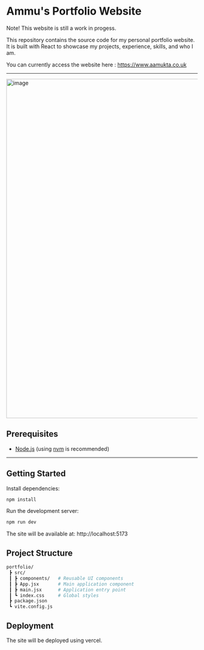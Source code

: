# Ammu's Portfolio Website

Note! This website is still a work in progess.

This repository contains the source code for my personal portfolio website.  
It is built with React to showcase my projects, experience, skills, and who I am.

You can currently access the website here : https://www.aamukta.co.uk

---

<img width="1060" height="891" alt="image" src="https://github.com/user-attachments/assets/6b53510b-8d40-4df5-8e72-f92e55bdd4c0" />


## Prerequisites

- [Node.js](https://nodejs.org/) (using [nvm](https://github.com/nvm-sh/nvm) is recommended)

---

## Getting Started

Install dependencies:

```bash
npm install
```

Run the development server:

```bash
npm run dev
```

The site will be available at:
http://localhost:5173

## Project Structure
```bash
portfolio/
 ┣ src/
 ┃ ┣ components/   # Reusable UI components
 ┃ ┣ App.jsx       # Main application component
 ┃ ┣ main.jsx      # Application entry point
 ┃ ┗ index.css     # Global styles
 ┣ package.json
 ┗ vite.config.js
```

## Deployment
The site will be deployed using vercel.

